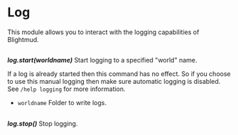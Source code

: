 # Log

This module allows you to interact with the logging capabilities of Blightmud.

##

***log.start(worldname)***
Start logging to a specified "world" name.

If a log is already started then this command has no effect. So if you choose to use this manual logging then make
sure automatic logging is disabled. See `/help logging` for more information.

- `worldname` Folder to write logs.

##

***log.stop()***
Stop logging.
